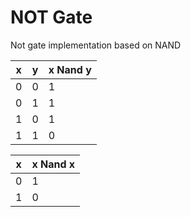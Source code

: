 # NOT Gate

Not gate implementation based on NAND


| x   | y   | x Nand y |
| --- | --- | -------- |      
| 0   | 0   | 1        |
| 0   | 1   | 1        |
| 1   | 0   | 1        |
| 1   | 1   | 0        |


| x   | x Nand x |
| --- | -------- |
| 0   | 1        |
| 1   | 0        |

